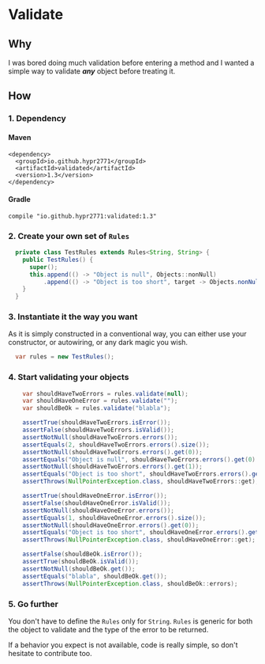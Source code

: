# Validate

## Why

I was bored doing much validation before entering a method and I wanted
a simple way to validate ***any*** object before treating it.

## How

### 1. Dependency

#### Maven
```
<dependency>
  <groupId>io.github.hypr2771</groupId>
  <artifactId>validated</artifactId>
  <version>1.3</version>
</dependency>
```

#### Gradle
```
compile "io.github.hypr2771:validated:1.3"
```

### 2. Create your own set of `Rules`

```java
  private class TestRules extends Rules<String, String> {
    public TestRules() {
      super();
      this.append(() -> "Object is null", Objects::nonNull)
          .append(() -> "Object is too short", target -> Objects.nonNull(target) && target.length() > 2);
    }
  }
```

### 3. Instantiate it the way you want

As it is simply constructed in a conventional way, you can either use your
constructor, or autowiring, or any dark magic you wish.

```java
  var rules = new TestRules();
```

### 4. Start validating your objects

```java
    var shouldHaveTwoErrors = rules.validate(null);
    var shouldHaveOneError = rules.validate("");
    var shouldBeOk = rules.validate("blabla");

    assertTrue(shouldHaveTwoErrors.isError());
    assertFalse(shouldHaveTwoErrors.isValid());
    assertNotNull(shouldHaveTwoErrors.errors());
    assertEquals(2, shouldHaveTwoErrors.errors().size());
    assertNotNull(shouldHaveTwoErrors.errors().get(0));
    assertEquals("Object is null", shouldHaveTwoErrors.errors().get(0).get());
    assertNotNull(shouldHaveTwoErrors.errors().get(1));
    assertEquals("Object is too short", shouldHaveTwoErrors.errors().get(1).get());
    assertThrows(NullPointerException.class, shouldHaveTwoErrors::get);

    assertTrue(shouldHaveOneError.isError());
    assertFalse(shouldHaveOneError.isValid());
    assertNotNull(shouldHaveOneError.errors());
    assertEquals(1, shouldHaveOneError.errors().size());
    assertNotNull(shouldHaveOneError.errors().get(0));
    assertEquals("Object is too short", shouldHaveOneError.errors().get(0).get());
    assertThrows(NullPointerException.class, shouldHaveOneError::get);

    assertFalse(shouldBeOk.isError());
    assertTrue(shouldBeOk.isValid());
    assertNotNull(shouldBeOk.get());
    assertEquals("blabla", shouldBeOk.get());
    assertThrows(NullPointerException.class, shouldBeOk::errors);
```

### 5. Go further

You don't have to define the `Rules` only for `String`. `Rules` is generic for both the object to validate and the type of the error to be returned.

If a behavior you expect is not available, code is really simple, so don't hesitate to contribute too.
